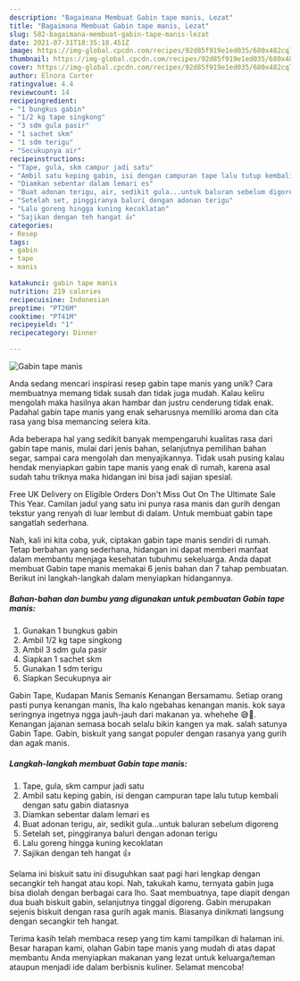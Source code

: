 ```yaml
---
description: "Bagaimana Membuat Gabin tape manis, Lezat"
title: "Bagaimana Membuat Gabin tape manis, Lezat"
slug: 582-bagaimana-membuat-gabin-tape-manis-lezat
date: 2021-07-31T18:35:18.451Z
image: https://img-global.cpcdn.com/recipes/92d85f919e1ed035/680x482cq70/gabin-tape-manis-foto-resep-utama.jpg
thumbnail: https://img-global.cpcdn.com/recipes/92d85f919e1ed035/680x482cq70/gabin-tape-manis-foto-resep-utama.jpg
cover: https://img-global.cpcdn.com/recipes/92d85f919e1ed035/680x482cq70/gabin-tape-manis-foto-resep-utama.jpg
author: Elnora Carter
ratingvalue: 4.4
reviewcount: 14
recipeingredient:
- "1 bungkus gabin"
- "1/2 kg tape singkong"
- "3 sdm gula pasir"
- "1 sachet skm"
- "1 sdm terigu"
- "Secukupnya air"
recipeinstructions:
- "Tape, gula, skm campur jadi satu"
- "Ambil satu keping gabin, isi dengan campuran tape lalu tutup kembali dengan satu gabin diatasnya"
- "Diamkan sebentar dalam lemari es"
- "Buat adonan terigu, air, sedikit gula...untuk baluran sebelum digoreng"
- "Setelah set, pinggiranya baluri dengan adonan terigu"
- "Lalu goreng hingga kuning kecoklatan"
- "Sajikan dengan teh hangat 👍"
categories:
- Resep
tags:
- gabin
- tape
- manis

katakunci: gabin tape manis 
nutrition: 219 calories
recipecuisine: Indonesian
preptime: "PT26M"
cooktime: "PT41M"
recipeyield: "1"
recipecategory: Dinner

---
```



![Gabin tape manis](https://img-global.cpcdn.com/recipes/92d85f919e1ed035/680x482cq70/gabin-tape-manis-foto-resep-utama.jpg)

Anda sedang mencari inspirasi resep gabin tape manis yang unik? Cara membuatnya memang tidak susah dan tidak juga mudah. Kalau keliru mengolah maka hasilnya akan hambar dan justru cenderung tidak enak. Padahal gabin tape manis yang enak seharusnya memiliki aroma dan cita rasa yang bisa memancing selera kita.

Ada beberapa hal yang sedikit banyak mempengaruhi kualitas rasa dari gabin tape manis, mulai dari jenis bahan, selanjutnya pemilihan bahan segar, sampai cara mengolah dan menyajikannya. Tidak usah pusing kalau hendak menyiapkan gabin tape manis yang enak di rumah, karena asal sudah tahu triknya maka hidangan ini bisa jadi sajian spesial.

Free UK Delivery on Eligible Orders Don&#39;t Miss Out On The Ultimate Sale This Year. Camilan jadul yang satu ini punya rasa manis dan gurih dengan tekstur yang renyah di luar lembut di dalam. Untuk membuat gabin tape sangatlah sederhana.


Nah, kali ini kita coba, yuk, ciptakan gabin tape manis sendiri di rumah. Tetap berbahan yang sederhana, hidangan ini dapat memberi manfaat dalam membantu menjaga kesehatan tubuhmu sekeluarga. Anda dapat membuat Gabin tape manis memakai 6 jenis bahan dan 7 tahap pembuatan. Berikut ini langkah-langkah dalam menyiapkan hidangannya.

<!--inarticleads1-->

##### Bahan-bahan dan bumbu yang digunakan untuk pembuatan Gabin tape manis:

1. Gunakan 1 bungkus gabin
1. Ambil 1/2 kg tape singkong
1. Ambil 3 sdm gula pasir
1. Siapkan 1 sachet skm
1. Gunakan 1 sdm terigu
1. Siapkan Secukupnya air


Gabin Tape, Kudapan Manis Semanis Kenangan Bersamamu. Setiap orang pasti punya kenangan manis, lha kalo ngebahas kenangan manis. kok saya seringnya ingetnya ngga jauh-jauh dari makanan ya. whehehe 😅🤭. Kenangan jajanan semasa bocah selalu bikin kangen ya mak. salah satunya Gabin Tape. Gabin, biskuit yang sangat populer dengan rasanya yang gurih dan agak manis. 

<!--inarticleads2-->

##### Langkah-langkah membuat Gabin tape manis:

1. Tape, gula, skm campur jadi satu
1. Ambil satu keping gabin, isi dengan campuran tape lalu tutup kembali dengan satu gabin diatasnya
1. Diamkan sebentar dalam lemari es
1. Buat adonan terigu, air, sedikit gula...untuk baluran sebelum digoreng
1. Setelah set, pinggiranya baluri dengan adonan terigu
1. Lalu goreng hingga kuning kecoklatan
1. Sajikan dengan teh hangat 👍


Selama ini biskuit satu ini disuguhkan saat pagi hari lengkap dengan secangkir teh hangat atau kopi. Nah, takukah kamu, ternyata gabin juga bisa diolah dengan berbagai cara lho. Saat membuatnya, tape diapit dengan dua buah biskuit gabin, selanjutnya tinggal digoreng. Gabin merupakan sejenis biskuit dengan rasa gurih agak manis. Biasanya dinikmati langsung dengan secangkir teh hangat. 

Terima kasih telah membaca resep yang tim kami tampilkan di halaman ini. Besar harapan kami, olahan Gabin tape manis yang mudah di atas dapat membantu Anda menyiapkan makanan yang lezat untuk keluarga/teman ataupun menjadi ide dalam berbisnis kuliner. Selamat mencoba!
